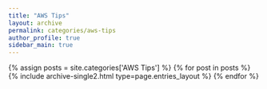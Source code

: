 ```yaml
---
title: "AWS Tips"
layout: archive
permalink: categories/aws-tips
author_profile: true
sidebar_main: true
---
```



{% assign posts = site.categories['AWS Tips'] %}
{% for post in posts %} {% include archive-single2.html type=page.entries_layout %} {% endfor %}